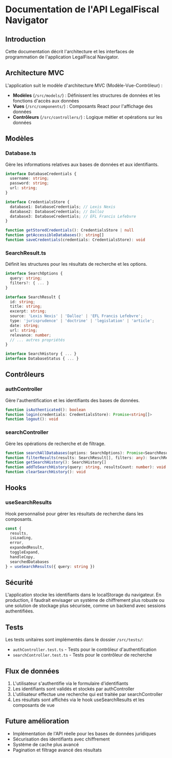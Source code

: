 
# Documentation de l'API LegalFiscal Navigator

## Introduction

Cette documentation décrit l'architecture et les interfaces de programmation de l'application LegalFiscal Navigator.

## Architecture MVC

L'application suit le modèle d'architecture MVC (Modèle-Vue-Contrôleur) :

- **Modèles** (`/src/models/`) : Définissent les structures de données et les fonctions d'accès aux données
- **Vues** (`/src/components/`) : Composants React pour l'affichage des données
- **Contrôleurs** (`/src/controllers/`) : Logique métier et opérations sur les données

## Modèles

### Database.ts

Gère les informations relatives aux bases de données et aux identifiants.

```typescript
interface DatabaseCredentials { 
  username: string;
  password: string;
  url: string;
}

interface CredentialsStore {
  database1: DatabaseCredentials; // Lexis Nexis
  database2: DatabaseCredentials; // Dalloz
  database3: DatabaseCredentials; // EFL Francis Lefebvre
}

function getStoredCredentials(): CredentialsStore | null
function getAccessibleDatabases(): string[]
function saveCredentials(credentials: CredentialsStore): void
```

### SearchResult.ts

Définit les structures pour les résultats de recherche et les options.

```typescript
interface SearchOptions {
  query: string;
  filters?: { ... }
}

interface SearchResult {
  id: string;
  title: string;
  excerpt: string;
  source: 'Lexis Nexis' | 'Dalloz' | 'EFL Francis Lefebvre';
  type: 'jurisprudence' | 'doctrine' | 'legislation' | 'article';
  date: string;
  url: string;
  relevance: number;
  // ... autres propriétés
}

interface SearchHistory { ... }
interface DatabaseStatus { ... }
```

## Contrôleurs

### authController

Gère l'authentification et les identifiants des bases de données.

```typescript
function isAuthenticated(): boolean
function login(credentials: CredentialsStore): Promise<string[]>
function logout(): void
```

### searchController

Gère les opérations de recherche et de filtrage.

```typescript
function searchAllDatabases(options: SearchOptions): Promise<SearchResult[]>
function filterResults(results: SearchResult[], filters: any): SearchResult[]
function getSearchHistory(): SearchHistory[]
function addToSearchHistory(query: string, resultsCount: number): void
function clearSearchHistory(): void
```

## Hooks

### useSearchResults

Hook personnalisé pour gérer les résultats de recherche dans les composants.

```typescript
const { 
  results,
  isLoading,
  error,
  expandedResult,
  toggleExpand,
  handleCopy,
  searchedDatabases
} = useSearchResults({ query: string })
```

## Sécurité

L'application stocke les identifiants dans le localStorage du navigateur. En production, 
il faudrait envisager un système de chiffrement plus robuste ou une solution de stockage 
plus sécurisée, comme un backend avec sessions authentifiées.

## Tests

Les tests unitaires sont implémentés dans le dossier `/src/tests/`:

- `authController.test.ts` - Tests pour le contrôleur d'authentification
- `searchController.test.ts` - Tests pour le contrôleur de recherche

## Flux de données

1. L'utilisateur s'authentifie via le formulaire d'identifiants
2. Les identifiants sont validés et stockés par authController
3. L'utilisateur effectue une recherche qui est traitée par searchController
4. Les résultats sont affichés via le hook useSearchResults et les composants de vue

## Future amélioration

- Implémentation de l'API réelle pour les bases de données juridiques
- Sécurisation des identifiants avec chiffrement
- Système de cache plus avancé
- Pagination et filtrage avancé des résultats
